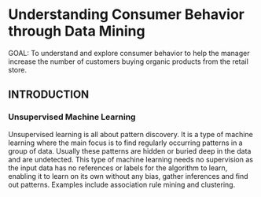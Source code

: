 # Understanding Consumer Behavior through Data Mining

GOAL: To understand and explore consumer behavior to help the manager increase the number of customers buying organic products from the retail store.

## INTRODUCTION
### Unsupervised Machine Learning 
Unsupervised learning is all about pattern discovery. It is a type of machine learning where the main focus is to find regularly occurring patterns in a group of data. Usually these patterns are hidden or buried deep in the data and are undetected. This type of machine learning needs no supervision as the input data has no references or labels for the algorithm to learn, enabling it to learn on its own without any bias, gather inferences and find out patterns. Examples include association rule mining and clustering. 


